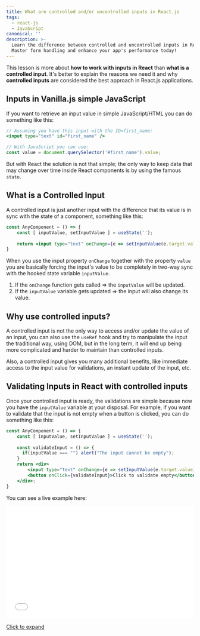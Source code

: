 ```yaml
---
title: What are controlled and/or uncontrolled inputs in React.js
tags:
  - react-js
  - JavaScript
canonical: ''
description: >-
  Learn the difference between controlled and uncontrolled inputs in React.js.
  Master form handling and enhance your app's performance today!
---
```

This lesson is more about **how to work with inputs in React** than **what is a controlled input**. It's better to explain the reasons we need it and why **controlled inputs** are considered the best approach in React.js applications.

## Inputs in Vanilla.js simple JavaScript

If you want to retrieve an input value in simple JavaScript/HTML you can do something like this:

```jsx
// Assuming you have this input with the ID=first_name:
<input type="text" id="first_name" /> 

// With JavaScript you can use:
const value = document.querySelector('#first_name').value;
```

But with React the solution is not that simple; the only way to keep data that may change over time inside React components is by using the famous `state`.

## What is a Controlled Input

A controlled input is just another input with the difference that its value is in sync with the state of a component, something like this:

```jsx
const AnyComponent = () => {
    const [ inputValue, setInputValue ] = useState('');
    
    return <input type="text" onChange={e => setInputValue(e.target.value)} value={inputValue} />
}
```

When you use the input property `onChange` together with the property `value` you are basically forcing the input's value to be completely in two-way sync with the hooked state variable `inputValue`.

1. If the `onChange` function gets called => the `inputValue` will be updated.
2. If the `inputValue` variable gets updated => the input will also change its value.

## Why use controlled inputs?

A controlled input is not the only way to access and/or update the value of an input, you can also use the `useRef` hook and try to manipulate the input the traditional way, using DOM, but in the long term, it will end up being more complicated and harder to maintain than controlled inputs.

Also, a controlled input gives you many additional benefits, like immediate access to the input value for validations, an instant update of the input, etc.

## Validating Inputs in React with controlled inputs

Once your controlled input is ready, the validations are simple because now you have the `inputValue` variable at your disposal. For example, if you want to validate that the input is not empty when a button is clicked, you can do something like this:


```jsx
const AnyComponent = () => {
    const [ inputValue, setInputValue ] = useState('');
    
    const validateInput = () => {
      if(inputValue === "") alert("The input cannot be empty");
    }
    return <div>
        <input type="text" onChange={e => setInputValue(e.target.value)} value={inputValue} />
        <button onClick={validateInput}>Click to validate empty</button>
    </div>;
}
```

You can see a live example here:

<iframe width="100%" height="300" src="//jsfiddle.net/BreatheCode/yjcwozed/embedded/js,result/dark/" allowfullscreen="allowfullscreen" allowpaymentrequest frameborder="0"></iframe>

[Click to expand](https://jsfiddle.net/BreatheCode/yjcwozed/)
